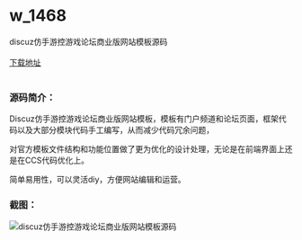 # w_1468
discuz仿手游控游戏论坛商业版网站模板源码
<br/></br>
[下载地址](https://www.uuid2.com/1468.html "下载地址")
<br/></br>
<h3>源码简介：</h3>
<p>Discuz仿手游控游戏论坛商业版网站模板，模板有门户频道和论坛页面，框架代码以及大部分模块代码手工编写，从而减少代码冗余问题，<p>
<p>对官方模板文件结构和功能位置做了更为优化的设计处理，无论是在前端界面上还是在CCS代码优化上。<p>
<p>简单易用性，可以灵活diy，方便网站编辑和运营。<p>
<h3>截图：</h3>
<img src="https://www.uuid2.com/wp-content/uploads/img/202108/282c857247.jpg" alt="discuz仿手游控游戏论坛商业版网站模板源码">
